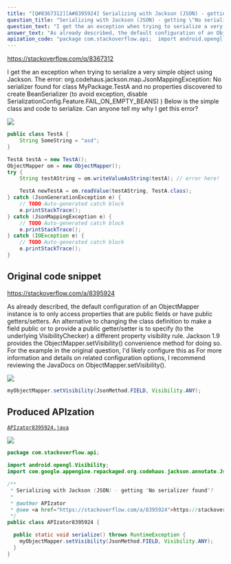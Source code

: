 ```yaml
---
title: "[Q#8367312][A#8395924] Serializing with Jackson (JSON) - getting \"No serializer found\"?"
question_title: "Serializing with Jackson (JSON) - getting \"No serializer found\"?"
question_text: "I get the an exception when trying to serialize a very simple object using Jackson. The error: org.codehaus.jackson.map.JsonMappingException: No serializer found for   class MyPackage.TestA and no properties   discovered to create BeanSerializer (to avoid exception, disable   SerializationConfig.Feature.FAIL_ON_EMPTY_BEANS) ) Below is the simple class and code to serialize. Can anyone tell my why I get this error?"
answer_text: "As already described, the default configuration of an ObjectMapper instance is to only access properties that are public fields or have public getters/setters.  An alternative to changing the class definition to make a field public or to provide a public getter/setter is to specify (to the underlying VisibilityChecker) a different property visibility rule.  Jackson 1.9 provides the ObjectMapper.setVisibility() convenience method for doing so.  For the example in the original question, I'd likely configure this as For more information and details on related configuration options, I recommend reviewing the JavaDocs on ObjectMapper.setVisibility()."
apization_code: "package com.stackoverflow.api;  import android.opengl.Visibility; import com.google.appengine.repackaged.org.codehaus.jackson.annotate.JsonMethod;  /**  * Serializing with Jackson (JSON) - getting \"No serializer found\"?  *  * @author APIzator  * @see <a href=\"https://stackoverflow.com/a/8395924\">https://stackoverflow.com/a/8395924</a>  */ public class APIzator8395924 {    public static void serialize() throws RuntimeException {     myObjectMapper.setVisibility(JsonMethod.FIELD, Visibility.ANY);   } }"
---
```


https://stackoverflow.com/q/8367312

I get the an exception when trying to serialize a very simple object using Jackson. The error:
org.codehaus.jackson.map.JsonMappingException: No serializer found for
  class MyPackage.TestA and no properties
  discovered to create BeanSerializer (to avoid exception, disable
  SerializationConfig.Feature.FAIL_ON_EMPTY_BEANS) )
Below is the simple class and code to serialize.
Can anyone tell my why I get this error?


<div class="code-logo"><img src="/stackoverflow.png" /></div>

```java
public class TestA {
    String SomeString = "asd";
}

TestA testA = new TestA();
ObjectMapper om = new ObjectMapper();
try {
    String testAString = om.writeValueAsString(testA); // error here!

    TestA newTestA = om.readValue(testAString, TestA.class);
} catch (JsonGenerationException e) {
    // TODO Auto-generated catch block
    e.printStackTrace();
} catch (JsonMappingException e) {
    // TODO Auto-generated catch block
    e.printStackTrace();
} catch (IOException e) {
    // TODO Auto-generated catch block
    e.printStackTrace();
}
```


## Original code snippet

https://stackoverflow.com/a/8395924

As already described, the default configuration of an ObjectMapper instance is to only access properties that are public fields or have public getters/setters.  An alternative to changing the class definition to make a field public or to provide a public getter/setter is to specify (to the underlying VisibilityChecker) a different property visibility rule.  Jackson 1.9 provides the ObjectMapper.setVisibility() convenience method for doing so.  For the example in the original question, I&#x27;d likely configure this as
For more information and details on related configuration options, I recommend reviewing the JavaDocs on ObjectMapper.setVisibility().

<div class="code-logo"><img src="/stackoverflow.png" /></div>

```java
myObjectMapper.setVisibility(JsonMethod.FIELD, Visibility.ANY);
```

## Produced APIzation

[`APIzator8395924.java`](https://github.com/pasqualesalza/apization-temp-data/raw/master/search/APIzator8395924.java)

<div class="code-logo"><img src="/apizator.png" /></div>

```java
package com.stackoverflow.api;

import android.opengl.Visibility;
import com.google.appengine.repackaged.org.codehaus.jackson.annotate.JsonMethod;

/**
 * Serializing with Jackson (JSON) - getting "No serializer found"?
 *
 * @author APIzator
 * @see <a href="https://stackoverflow.com/a/8395924">https://stackoverflow.com/a/8395924</a>
 */
public class APIzator8395924 {

  public static void serialize() throws RuntimeException {
    myObjectMapper.setVisibility(JsonMethod.FIELD, Visibility.ANY);
  }
}

```